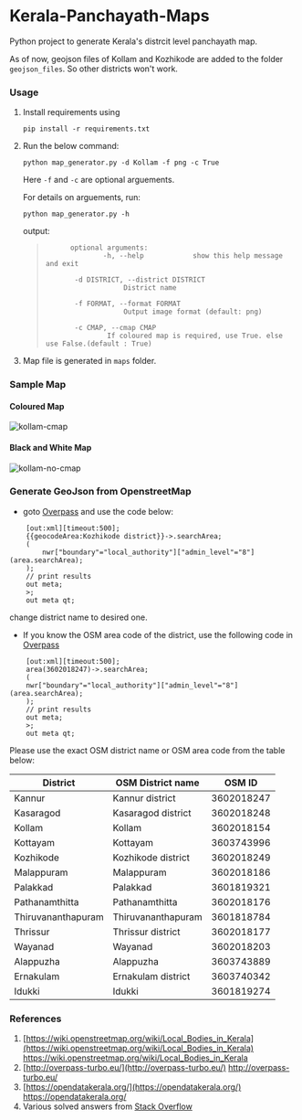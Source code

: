 # Kerala-Panchayath-Maps
Python project to generate Kerala's distrcit level panchayath map.


As of now, geojson files of Kollam and Kozhikode are added to the folder `geojson_files`. So other districts won't work.

### Usage 

1. Install requirements using 

    ```pip install -r requirements.txt ```

2. Run the below command:

    ```python map_generator.py -d Kollam -f png -c True```
    
    Here `-f` and `-c` are optional arguements. 
    
    For details on arguements, run:
    
    ```python map_generator.py -h```
    
    output:
    
	>    		optional arguments:
	>            		-h, --help            show this help message and exit
	>  
	>            -d DISTRICT, --district DISTRICT
	>                        District name
	>                        
	>            -f FORMAT, --format FORMAT
	>                        Output image format (default: png)
	>                        
	>            -c CMAP, --cmap CMAP  
	>                    If coloured map is required, use True. else use False.(default : True)
	>  
	    
    
4. Map file is generated in `maps` folder.

### Sample Map

#### Coloured Map

![kollam-cmap](maps/Kollam.png)

#### Black and White Map

![kollam-no-cmap](maps/Kollam_no_cmap.png)

### Generate GeoJson from OpenstreetMap

- goto [Overpass](http://overpass-turbo.eu/) and use the code below:

```
    [out:xml][timeout:500];
    {{geocodeArea:Kozhikode district}}->.searchArea;
    (
        nwr["boundary"="local_authority"]["admin_level"="8"](area.searchArea);
    );
    // print results
    out meta;
    >;
    out meta qt;
```

change district name to desired one.

- If you know the OSM area code of the district, use the following code in [Overpass](http://overpass-turbo.eu/)

```
    [out:xml][timeout:500];
    area(3602018247)->.searchArea;
    (
    nwr["boundary"="local_authority"]["admin_level"="8"](area.searchArea);
    );
    // print results
    out meta;
    >;
    out meta qt;
```

Please use the exact OSM district name or OSM area code from the table below:

| District | OSM District name | OSM ID |
|--------- | ----------------- | ------ |
| Kannur |  Kannur district | 3602018247 |
| Kasaragod |  Kasaragod district | 3602018248 |
| Kollam | Kollam | 3602018154 |
| Kottayam | Kottayam | 3603743996 |
| Kozhikode |  Kozhikode district | 3602018249 |
| Malappuram | Malappuram | 3602018186 |
| Palakkad | Palakkad | 3601819321 |
| Pathanamthitta | Pathanamthitta | 3602018176 |
| Thiruvananthapuram | Thiruvananthapuram | 3601818784 |
| Thrissur |  Thrissur district | 3602018177 |
| Wayanad | Wayanad | 3602018203 |
| Alappuzha | Alappuzha | 3603743889 |
| Ernakulam |  Ernakulam district | 3603740342 |
| Idukki | Idukki | 3601819274 |


### References

1. [https://wiki.openstreetmap.org/wiki/Local_Bodies_in_Kerala](https://wiki.openstreetmap.org/wiki/Local_Bodies_in_Kerala) https://wiki.openstreetmap.org/wiki/Local_Bodies_in_Kerala
2. [http://overpass-turbo.eu/](http://overpass-turbo.eu/) http://overpass-turbo.eu/
3. [https://opendatakerala.org/](https://opendatakerala.org/) https://opendatakerala.org/
4. Various solved answers from [Stack Overflow](https://stackoverflow.com/)
